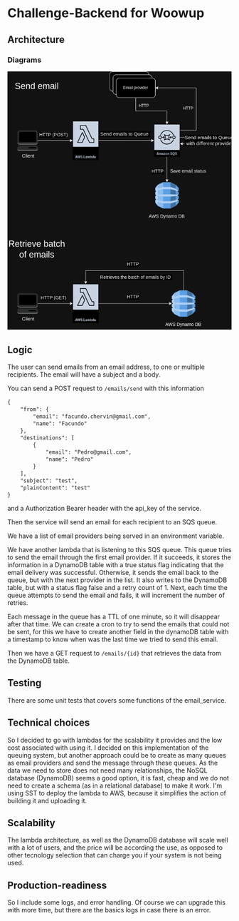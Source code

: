 # Challenge-Backend for Woowup

## Architecture

### Diagrams
![](diagrams.png)


## Logic

The user can send emails from an email address, to one or multiple recipients.
The email will have a subject and a body.

You can send a POST request to ```/emails/send``` with this information

```
{
	"from": {
		"email": "facundo.chervin@gmail.com",
		"name": "Facundo"
	},
	"destinations": [
		{
			"email": "Pedro@gmail.com",
			"name": "Pedro"
		}
	],
	"subject": "test",
	"plainContent": "test"
}
```

and a Authorization Bearer header with the api_key of the service.

Then the service will send an email for each recipient to an SQS queue.

We have a list of email providers being served in an environment variable.

We have another lambda that is listening to this SQS queue. This queue tries to send the email through the first email provider. If it succeeds, it stores the information in a DynamoDB table with a true status flag indicating that the email delivery was successful. Otherwise, it sends the email back to the queue, but with the next provider in the list. It also writes to the DynamoDB table, but with a status flag false and a retry count of 1.
Next, each time the queue attempts to send the email and fails, it will increment the number of retries.

Each message in the queue has a TTL of one minute, so it will disappear after that time.
We can create a cron to try to send the emails that could not be sent, for this we have to create another field in the dynamoDB table with a timestamp to know when was the last time we tried to send this email.

Then we have a GET request to ``/emails/{id}`` that retrieves the data from the DynamoDB table.

## Testing

There are some unit tests that covers some functions of the email_service.

## Technical choices

So I decided to go with lambdas for the scalability it provides and the low cost associated with using it.
I decided on this implementation of the queuing system, but another approach could be to create as many queues as email providers and send the message through these queues.
As the data we need to store does not need many relationships, the NoSQL database (DynamoDB) seems a good option, it is fast, cheap and we do not need to create a schema (as in a relational database) to make it work.
I'm using SST to deploy the lambda to AWS, because it simplifies the action of building it and uploading it.

## Scalability

The lambda architecture, as well as the DynamoDB database will scale well with a lot of users, and the price will be according the use, as opposed to other tecnology selection that can charge you if your system is not being used.

## Production-readiness

So I include some logs, and error handling. Of course we can upgrade this with more time, but there are the basics logs in case there is an error.